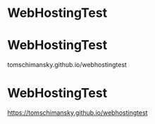 # WebHostingTest
# WebHostingTest
tomschimansky.github.io/webhostingtest
# WebHostingTest
https://tomschimansky.github.io/webhostingtest
